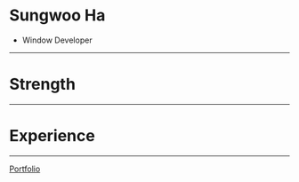 # Sungwoo Ha
- Window Developer

---
# Strength

---
# Experience

---
[Portfolio](https://www.notion.so/Sungwoo-Ha-aa91b77b2ecf4b04ab7cd72bdaf8dd3e "notion")

